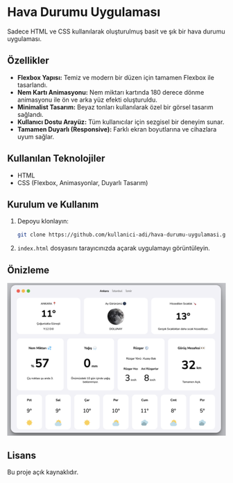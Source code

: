 
# Hava Durumu Uygulaması

Sadece HTML ve CSS kullanılarak oluşturulmuş basit ve şık bir hava durumu uygulaması.

## Özellikler
- **Flexbox Yapısı:** Temiz ve modern bir düzen için tamamen Flexbox ile tasarlandı.
- **Nem Kartı Animasyonu:** Nem miktarı kartında 180 derece dönme animasyonu ile ön ve arka yüz efekti oluşturuldu.
- **Minimalist Tasarım:** Beyaz tonları kullanılarak özel bir görsel tasarım sağlandı.
- **Kullanıcı Dostu Arayüz:** Tüm kullanıcılar için sezgisel bir deneyim sunar.
- **Tamamen Duyarlı (Responsive):** Farklı ekran boyutlarına ve cihazlara uyum sağlar.

## Kullanılan Teknolojiler
- HTML
- CSS (Flexbox, Animasyonlar, Duyarlı Tasarım)

## Kurulum ve Kullanım
1. Depoyu klonlayın:
   ```sh
   git clone https://github.com/kullanici-adi/hava-durumu-uygulamasi.git
   ```
2. `index.html` dosyasını tarayıcınızda açarak uygulamayı görüntüleyin.

## Önizleme
![Hava Durumu Uygulaması Ekran Görüntüsü](assets/screen_shot_weather.png)

## Lisans
Bu proje açık kaynaklıdır.
